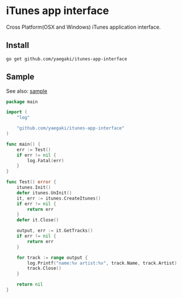 # iTunes app interface
Cross Platform(OSX and Windows) iTunes application interface.

## Install
```
go get github.com/yaegaki/itunes-app-interface
```

## Sample
See also: [sample](https://github.com/yaegaki/itunes-app-interface/tree/master/sample)
```go
package main

import (
	"log"

	"github.com/yaegaki/itunes-app-interface"
)

func main() {
	err := Test()
	if err != nil {
		log.Fatal(err)
	}
}

func Test() error {
	itunes.Init()
	defer itunes.UnInit()
	it, err := itunes.CreateItunes()
	if err != nil {
		return err
	}
	defer it.Close()

	output, err := it.GetTracks()
	if err != nil {
		return err
	}

	for track := range output {
		log.Printf("name:%v artist:%v", track.Name, track.Artist)
		track.Close()
	}

	return nil
}

```
